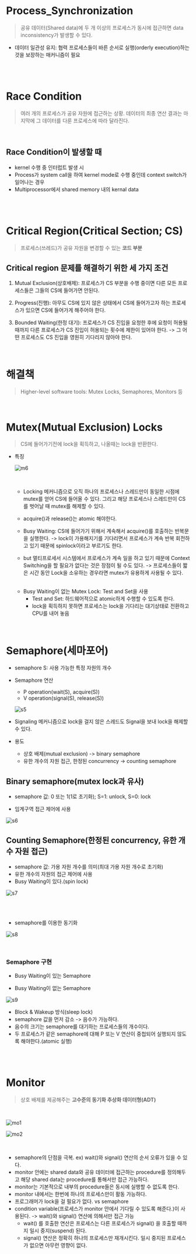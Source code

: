 # Process_Synchronization
> 공유 데이터(Shared data)에 두 개 이상의 프로세스가 동시에 접근하면 data inconsistency가 발생할 수 있다. 

- 데이터 일관성 유지: 협력 프로세스들이 바른 순서로 실행(orderly execution)하는 것을 보장하는 매커니즘이 필요


<br><br>

# Race Condition
> 여러 개의 프로세스가 공유 자원에 접근하는 상황. 데이터의 최종 연산 결과는 마지막에 그 데이터를 다룬 프로세스에 따라 달라진다.

<br>

## Race Condition이 발생할 때
- kernel 수행 중 인터럽트 발생 시
- Process가 system call을 하여 kernel mode로 수행 중인데 context switch가 일어나는 경우
- Multiprocessor에서 shared memory 내의 kernal data

<br><br>

# Critical Region(Critical Section; CS)
> 프로세스(쓰레드)가 공유 자원을 변경할 수 있는 __코드 부분__

## Critical region 문제를 해결하기 위한 세 가지 조건

1. Mutual Exclusion(상호배제): 프로세스가 CS 부분을 수행 중이면 다른 모든 프로세스들은 그들의 CS에 들어가면 안된다.

2. Progress(진행): 아무도 CS에 있지 않은 상태에서 CS에 들어가고자 하는 프로세스가 있으면 CS에 들어가게 해주어야 한다.

3. Bounded Waiting(한정 대기): 프로세스가 CS 진입을 요청한 후에 요청이 허용될 때까지 다른 프로세스가 CS 진입이 허용되는 횟수에 제한이 있어야 한다. -> 그 어떤 프로세스도 CS 진입을 영원히 기다리지 않아야 한다.

<br>

# 해결책

> Higher-level software tools: Mutex Locks, Semaphores, Monitors 등

<br>

 # Mutex(Mutual Exclusion) Locks
 > CS에 들어가기전에 lock을 획득하고, 나올때는 lock을 반환한다.

- 특징

    ![m6](../../OS/img/processSynchronization/m6.png)

    <br>

    - Locking 메커니즘으로 오직 하나의 프로세스나 스레드만이 동일한 시점에 mutex를 얻어 CS에 들어올 수 있다. 그리고 해당 프로세스나 스레드만이 CS를 벗어날 때 mutex를 해제할 수 있다.

    - acquire()과 release()는 atomic 해야한다.

    - Busy Waiting: CS에 들어가기 위해서 계속해서 acquire()를 호출하는 반복문을 실행한다. -> lock이 가용해지기를 기다리면서 프로세스가 계속 반복 회전하고 있기 때문에 spinlock이라고 부르기도 한다.

    - but 멀티프로세서 시스템에서 프로세스가 계속 일을 하고 있기 때문에 Context Switching을 할 필요가 없다는 것은 장점이 될 수도 있다. -> 프로세스들이 짧은 시간 동안 Lock을 소유하는 경우라면 mutex가 유용하게 사용될 수 있다.

    <br>

    - Busy Waiting이 없는 Mutex Lock: Test and Set을 사용
        - Test and Set: 하드웨어적으로 atomic하게 수행할 수 있도록 한다.
        - lock을 획득하지 못하면 프로세스는 lock을 기다리는 대기상태로 전환하고 CPU를 내어 놓음


<br>

# Semaphore(세마포어)

- semaphore S: 사용 가능한 특정 자원의 개수

- Semaphore 연산
    - P operation(wait(S), acquire(S))
    - V operation(signal(S), release(S))

    ![s5](../../OS/img/processSynchronization/s5.png)

- Signaling 메커니즘으로 lock을 걸지 않은 스레드도 Signal을 보내 lock을 해제할 수 있다.

- 용도

    - 상호 배제(mutual exclusion) -> binary semaphore
    - 유한 개수의 자원 접근, 한정된 concurrency -> counting semaphore

## Binary semaphore(mutex lock과 유사)

- semaphore 값: 0 또는 1(1로 초기화); S=1: unlock, S=0: lock

- 임계구역 접근 제어에 사용


![s6](../../OS/img/processSynchronization/s6.png)

## Counting Semaphore(한정된 concurrency, 유한 개수 자원 접근)

- semaphore 값: 가용 자원 개수를 의미(최대 가용 자원 개수로 초기화)
- 유한 개수의 자원의 접근 제어에 사용
- Busy Waiting이 있다.(spin lock)

![s7](../../OS/img/processSynchronization/s7.png)

<br><br>

- semaphore를 이용한 동기화

![s8](../../OS/img/processSynchronization/s8.png)

<br>

### Semaphore 구현
- Busy Waiting이 있는 Semaphore


- Busy Waiting이 없는 Semaphore

![s9](../../OS/img/processSynchronization/s9.png)

- Block & Wakeup 방식(sleep lock)
- semaphore 값을 먼저 감소 -> 음수가 가능하다.
- 음수의 크기는 semaphore를 대기하는 프로세스들의 개수이다.
- 두 프로세스가 같은 semaphore에 대해 P 또는 V 연산이 중첩되어 실행되지 않도록 해야한다.(atomic 실행)

<br><br>

# Monitor
> 상호 배제를 제공해주는 __고수준의 동기화 추상화 데이터형(ADT)__

<br>

![mo1](../../OS/img/processSynchronization/mo1.png)

![mo2](../../OS/img/processSynchronization/mo2.png)


<br>

- semaphore의 단점을 극복. ex) wait()와 signal() 연산의 순서 오류가 있을 수 있다.
- monitor 안에는 shared data와 공유 데이터에 접근하는 procedure를 정의해두고 해당 shared data는 procedure를 통해서만 접근 가능하다.
- monitor는 기본적으로 내부의 procedure들은 동시에 실행할 수 없도록 한다.
- monitor 내에서는 한번에 하나의 프로세스만이 활동 가능하다.
- 프로그래머가 lock을 걸 필요가 없다. vs semaphore
- condition variable(프로세스가 monitor 안에서 기다릴 수 있도록 해준다.)이 사용된다. -> wait()와 signal() 연산에 의해서만 접근 가능
    - wait() 를 호출한 연산은 프로세스는 다른 프로세스가 signal() 을 호출할 때까지 일시 중지(suspend) 된다.
    - signal() 연산은 정확히 하나의 프로세스만 재개시킨다. 일시 중지된 프로세스가 없으면 아무런 영향이 없다.